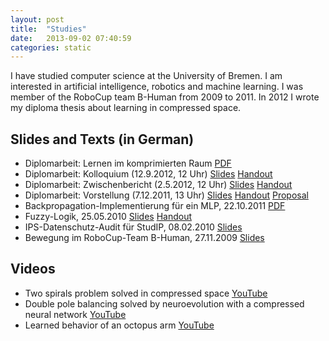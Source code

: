 ```yaml
---
layout: post
title:  "Studies"
date:   2013-09-02 07:40:59
categories: static
---
```


I have studied computer science at the University of Bremen. I am interested in artificial intelligence, robotics and machine learning. I was member of the RoboCup team B-Human from 2009 to 2011. In 2012 I wrote my diploma thesis about learning in compressed space.

Slides and Texts (in German)
----------------------------

* Diplomarbeit: Lernen im komprimierten Raum [PDF](http://www.informatik.uni-bremen.de/~afabisch/files/diplomarbeit.pdf)
* Diplomarbeit: Kolloquium (12.9.2012, 12 Uhr) [Slides](http://informatik.uni-bremen.de/~afabisch/files/kolloquium-presentation.pdf) [Handout](http://informatik.uni-bremen.de/~afabisch/files/kolloquium-handout.pdf)
* Diplomarbeit: Zwischenbericht (2.5.2012, 12 Uhr) [Slides](http://informatik.uni-bremen.de/~afabisch/files/progress-presentation.pdf) [Handout](http://informatik.uni-bremen.de/~afabisch/files/progress-handout.pdf)
* Diplomarbeit: Vorstellung (7.12.2011, 13 Uhr) [Slides](http://informatik.uni-bremen.de/~afabisch/files/expose-presentation.pdf) [Handout](http://informatik.uni-bremen.de/~afabisch/files/expose-handout.pdf) [Proposal](http://www.informatik.uni-bremen.de/~afabisch/files/diplom-expose.pdf)
* Backpropagation-Implementierung für ein MLP, 22.10.2011 [PDF](http://www.informatik.uni-bremen.de/~afabisch/files/backprop.pdf)
* Fuzzy-Logik, 25.05.2010 [Slides](http://www.informatik.uni-bremen.de/~afabisch/files/fuzzy-slides.pdf) [Handout](http://www.informatik.uni-bremen.de/~afabisch/files/fuzzy-handout.pdf)
* IPS-Datenschutz-Audit für StudIP, 08.02.2010 [Slides](http://www.informatik.uni-bremen.de/~afabisch/files/restricted/ds/IPS-Audit-StudIP.pdf)
* Bewegung im RoboCup-Team B-Human, 27.11.2009 [Slides](http://www.informatik.uni-bremen.de/~afabisch/files/bhuman-motion.pdf)

Videos
------

* Two spirals problem solved in compressed space [YouTube](http://www.youtube.com/watch?v=MkLJ-9MubKQ)
* Double pole balancing solved by neuroevolution with a compressed neural network [YouTube](http://www.youtube.com/watch?v=5y3UTEgFH2Q)
* Learned behavior of an octopus arm [YouTube](http://www.youtube.com/watch?v=AxeeHif0euY)
